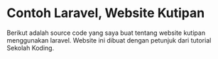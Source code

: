 # Contoh Laravel, Website Kutipan

Berikut adalah source code yang saya buat tentang website kutipan menggunakan laravel.
Website ini dibuat dengan petunjuk dari tutorial Sekolah Koding.
